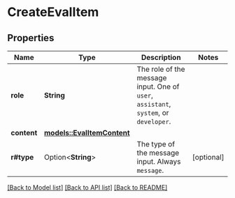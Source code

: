 # CreateEvalItem

## Properties

Name | Type | Description | Notes
------------ | ------------- | ------------- | -------------
**role** | **String** | The role of the message input. One of `user`, `assistant`, `system`, or `developer`.  | 
**content** | [**models::EvalItemContent**](EvalItem_content.md) |  | 
**r#type** | Option<**String**> | The type of the message input. Always `message`.  | [optional]

[[Back to Model list]](../README.md#documentation-for-models) [[Back to API list]](../README.md#documentation-for-api-endpoints) [[Back to README]](../README.md)


